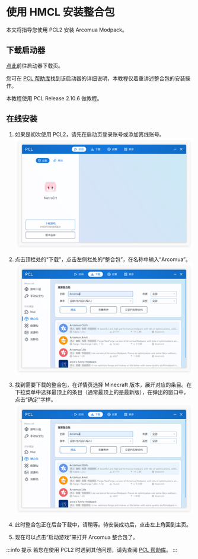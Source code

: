 # 使用 HMCL 安装整合包

本文将指导您使用 PCL2 安装 Arcomua Modpack。

## 下载启动器

[点此](https://afdian.com/p/0164034c016c11ebafcb52540025c377)前往启动器下载页。

您可在 [PCL 帮助库](https://github.com/LTCatt/PCL2Help)找到该启动器的详细说明，本教程仅着重讲述整合包的安装操作。

本教程使用 PCL Release 2.10.6 做教程。

## 在线安装

1. 如果是初次使用 PCL2，请先在启动页登录账号或添加离线账号。
![PCL2 主页](https://raw.githubusercontent.com/Arcomua/Support/refs/heads/assets/PCL2/PCL2-Step1.png)

2. 点击顶栏处的“下载”，点击左侧栏处的“整合包”，在名称中输入“Arcomua”。
![PCL2 下载](https://raw.githubusercontent.com/Arcomua/Support/refs/heads/assets/PCL2/PCL2-Step2.png)

3. 找到需要下载的整合包，在详情页选择 Minecraft 版本，展开对应的条目。在下拉菜单中选择最顶上的条目（通常最顶上的是最新版），在弹出的窗口中，点击“确定”字样。
![PCL2 下载](https://raw.githubusercontent.com/Arcomua/Support/refs/heads/assets/PCL2/PCL2-Step2.png)

4. 此时整合包正在后台下载中，请稍等。待安装成功后，点击左上角回到主页。

5. 现在可以点击“启动游戏”来打开 Arcomua 整合包了。

:::info 提示
若您在使用 PCL2 时遇到其他问题，请先查阅 [PCL 帮助库](https://github.com/LTCatt/PCL2Help)。
:::